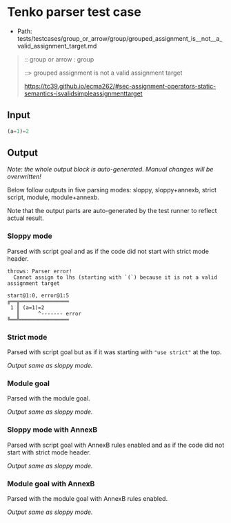 # Tenko parser test case

- Path: tests/testcases/group_or_arrow/group/grouped_assignment_is__not__a_valid_assignment_target.md

> :: group or arrow : group
>
> ::> grouped assignment is not a valid assignment target
>
> https://tc39.github.io/ecma262/#sec-assignment-operators-static-semantics-isvalidsimpleassignmenttarget

## Input

`````js
(a=1)=2
`````

## Output

_Note: the whole output block is auto-generated. Manual changes will be overwritten!_

Below follow outputs in five parsing modes: sloppy, sloppy+annexb, strict script, module, module+annexb.

Note that the output parts are auto-generated by the test runner to reflect actual result.

### Sloppy mode

Parsed with script goal and as if the code did not start with strict mode header.

`````
throws: Parser error!
  Cannot assign to lhs (starting with `(`) because it is not a valid assignment target

start@1:0, error@1:5
╔══╦════════════════
 1 ║ (a=1)=2
   ║      ^------- error
╚══╩════════════════

`````

### Strict mode

Parsed with script goal but as if it was starting with `"use strict"` at the top.

_Output same as sloppy mode._

### Module goal

Parsed with the module goal.

_Output same as sloppy mode._

### Sloppy mode with AnnexB

Parsed with script goal with AnnexB rules enabled and as if the code did not start with strict mode header.

_Output same as sloppy mode._

### Module goal with AnnexB

Parsed with the module goal with AnnexB rules enabled.

_Output same as sloppy mode._
